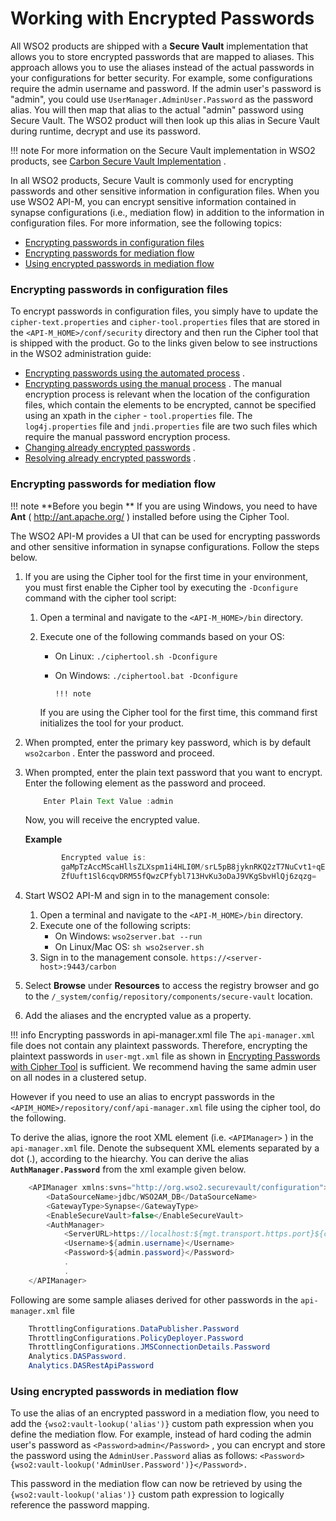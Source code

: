 # Working with Encrypted Passwords

All WSO2 products are shipped with a **Secure Vault** implementation that allows you to store encrypted passwords that are mapped to aliases. This approach allows you to use the aliases instead of the actual passwords in your configurations for better security. For example, some configurations require the admin username and password. If the admin user's password is "admin", you could use `UserManager.AdminUser.Password` as the password alias. You will then map that alias to the actual "admin" password using Secure Vault. The WSO2 product will then look up this alias in Secure Vault during runtime, decrypt and use its password.

!!! note
For more information on the Secure Vault implementation in WSO2 products, see [Carbon Secure Vault Implementation](https://docs.wso2.com/display/ADMIN44x/Carbon+Secure+Vault+Implementation) .


In all WSO2 products, Secure Vault is commonly used for encrypting passwords and other sensitive information in configuration files. When you use WSO2 API-M, you can encrypt sensitive information contained in synapse configurations (i.e., mediation flow) in addition to the information in configuration files. For more information, see the following topics:

-   [Encrypting passwords in configuration files](#WorkingwithEncryptedPasswords-Encryptingpasswordsinconfigurationfiles)
-   [Encrypting passwords for mediation flow](#WorkingwithEncryptedPasswords-Encryptingpasswordsformediationflow)
-   [Using encrypted passwords in mediation flow](#WorkingwithEncryptedPasswords-Usingencryptedpasswordsinmediationflow)

### Encrypting passwords in configuration files

To encrypt passwords in configuration files, you simply have to update the `cipher-text.properties` and `cipher-tool.properties` files that are stored in the `<API-M_HOME>/conf/security` directory and then run the Cipher tool that is shipped with the product. Go to the links given below to see instructions in the WSO2 administration guide:

-   [Encrypting passwords using the automated process](https://docs.wso2.com/display/ADMIN44x/Encrypting+Passwords+with+Cipher+Tool#EncryptingPasswordswithCipherTool-automated) .
-   [Encrypting passwords using the manual process](https://docs.wso2.com/display/ADMIN44x/Encrypting+Passwords+with+Cipher+Tool#EncryptingPasswordswithCipherTool-manual_process) .
    The manual encryption process is relevant when the location of the configuration files, which contain the elements to be encrypted, cannot be specified using an xpath in the `cipher` - `tool.properties` file. The `log4j.properties` file and `jndi.properties` file are two such files which require the manual password encryption process.
-   [Changing already encrypted passwords](https://docs.wso2.com/display/ADMIN44x/Encrypting+Passwords+with+Cipher+Tool#EncryptingPasswordswithCipherTool-changing_encrypted_passwords) .
-   [Resolving already encrypted passwords](https://docs.wso2.com/display/ADMIN44x/Resolving+Encrypted+Passwords) .

### Encrypting passwords for mediation flow

!!! note
**Before you begin
** If you are using Windows, you need to have **Ant** ( <http://ant.apache.org/> ) installed before using the Cipher Tool.


The WSO2 API-M provides a UI that can be used for encrypting passwords and other sensitive information in synapse configurations. Follow the steps below.

1.  If you are using the Cipher tool for the first time in your environment, you must first enable the Cipher tool by executing the `-Dconfigure` command with the cipher tool script:

    1.  Open a terminal and navigate to the `<API-M_HOME>/bin` directory.
    2.  Execute one of the following commands based on your OS:

        -   On Linux: `./ciphertool.sh -Dconfigure`

        -   On Windows: `./ciphertool.bat -Dconfigure`

                !!! note
        If you are using the Cipher tool for the first time, this command first initializes the tool for your product.


2.  When prompted, enter the primary key password, which is by default `wso2carbon` .
    Enter the password and proceed.
3.  When prompted, enter the plain text password that you want to encrypt.
    Enter the following element as the password and proceed.

    ``` java
        Enter Plain Text Value :admin
    ```

    Now, you will receive the encrypted value.

    **Example**

    ``` java
            Encrypted value is: 
            gaMpTzAccMScaHllsZLXspm1i4HLI0M/srL5pB8jyknRKQ2zT7NuCvt1+qEkElRLgwlrohz3lkuE0KFuapXrCSs5pxfGMOLn4/k7dNs2SlwbsG8C++/
            ZfUuft1Sl6cqvDRM55fQwzCPfybl713HvKu3oDaJ9VKgSbvHlQj6zqzg=
    ```

4.  Start WSO2 API-M and sign in to the management console:
    1.  Open a terminal and navigate to the `<API-M_HOME>/bin` directory.
    2.  Execute one of the following scripts:
        -   On Windows: `wso2server.bat --run`
        -   On Linux/Mac OS: `sh wso2server.sh`
    3.  Sign in to the management console.
`https://<server-host>:9443/carbon           `
5.  Select **Browse** under **Resources** to access the registry browser and go to the `/_system/config/repository/components/secure-vault` location.

6.  Add the aliases and the encrypted value as a property.

!!! info
Encrypting passwords in api-manager.xml file
The `api-manager.xml` file does not contain any plaintext passwords. Therefore, encrypting the plaintext passwords in `user-mgt.xml` file as shown in [Encrypting Passwords with Cipher Tool](https://docs.wso2.com/display/ADMIN44x/Encrypting+Passwords+with+Cipher+Tool) is sufficient. We recommend having the same admin user on all nodes in a clustered setup.

However if you need to use an alias to encrypt passwords in the `<APIM_HOME>/repository/conf/api-manager.xml` file using the cipher tool, do the following.

To derive the alias, ignore the root XML element (i.e. `<APIManager>` ) in the `api-manager.xml` file. Denote the subsequent XML elements separated by a dot (.), according to the hiearchy. You can derive the alias **`AuthManager.Password`** from the xml example given below.

``` java
    <APIManager xmlns:svns="http://org.wso2.securevault/configuration">
        <DataSourceName>jdbc/WSO2AM_DB</DataSourceName>
        <GatewayType>Synapse</GatewayType>
        <EnableSecureVault>false</EnableSecureVault>
        <AuthManager>
            <ServerURL>https://localhost:${mgt.transport.https.port}${carbon.context}services/</ServerURL>
            <Username>${admin.username}</Username>
            <Password>${admin.password}</Password>
            .
            .
    </APIManager>
```

Following are some sample aliases derived for other passwords in the `api-manager.xml` file

``` java
    ThrottlingConfigurations.DataPublisher.Password 
    ThrottlingConfigurations.PolicyDeployer.Password
    ThrottlingConfigurations.JMSConnectionDetails.Password
    Analytics.DASPassword.
    Analytics.DASRestApiPassword
```


### Using encrypted passwords in mediation flow

To use the alias of an encrypted password in a mediation flow, you need to add the `{wso2:vault-lookup('alias')}` custom path expression when you define the mediation flow. For example, instead of hard coding the admin user's password as `<Password>admin</Password>` , you can encrypt and store the password using the `AdminUser.Password` alias as follows: `<Password>{wso2:vault-lookup('AdminUser.Password')}</Password>.        `

This password in the mediation flow can now be retrieved by using the `{wso2:vault-lookup('alias')}` custom path expression to logically reference the password mapping.

